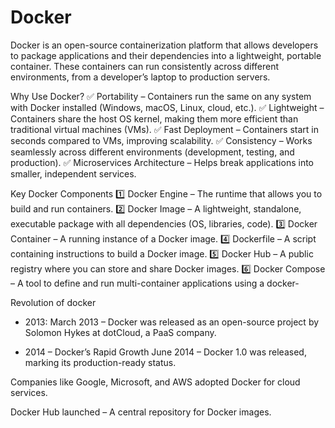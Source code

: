 
# Docker

Docker is an open-source containerization platform that allows developers to package applications and their dependencies into a lightweight, portable container. These containers can run consistently across different environments, from a developer’s laptop to production servers.

Why Use Docker?
✅ Portability – Containers run the same on any system with Docker installed (Windows, macOS, Linux, cloud, etc.).
✅ Lightweight – Containers share the host OS kernel, making them more efficient than traditional virtual machines (VMs).
✅ Fast Deployment – Containers start in seconds compared to VMs, improving scalability.
✅ Consistency – Works seamlessly across different environments (development, testing, and production).
✅ Microservices Architecture – Helps break applications into smaller, independent services.

Key Docker Components
1️⃣ Docker Engine – The runtime that allows you to build and run containers.
2️⃣ Docker Image – A lightweight, standalone, executable package with all dependencies (OS, libraries, code).
3️⃣ Docker Container – A running instance of a Docker image.
4️⃣ Dockerfile – A script containing instructions to build a Docker image.
5️⃣ Docker Hub – A public registry where you can store and share Docker images.
6️⃣ Docker Compose – A tool to define and run multi-container applications using a docker-

Revolution of docker 

- 2013:
March 2013 – Docker was released as an open-source project by Solomon Hykes at dotCloud, a PaaS company.

-  2014 – Docker’s Rapid Growth
June 2014 – Docker 1.0 was released, marking its production-ready status.

Companies like Google, Microsoft, and AWS adopted Docker for cloud services.

Docker Hub launched – A central repository for Docker images.


